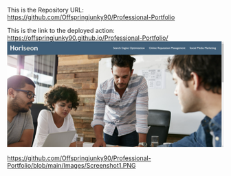 This is the Repository URL: https://github.com/Offspringjunky90/Professional-Portfolio

This is the link to the deployed action: https://offspringjunky90.github.io/Professional-Portfolio/
![alt text](https://github.com/Offspringjunky90/BootcampHW-Week-of-September-11-2021/blob/main/Images/Screenshot2021-09-17-120703.png?raw=true)

https://github.com/Offspringjunky90/Professional-Portfolio/blob/main/Images/Screenshot1.PNG

